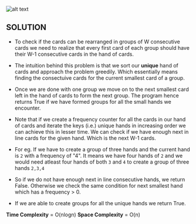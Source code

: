 ![alt text](https://raw.githubusercontent.com/DivyaGodayal/CoderChef-Kitchen/master/Images/Hand-of-Straights.png)

## SOLUTION

* To check if the cards can be rearranged in groups of W consecutive cards we need to realize that every first card of each group should have their W-1 consecutive cards in the hand of cards.

* The intuition behind this problem is that we sort our **unique** hand of cards and approach the problem greedily. Which essentially means finding the consectuive cards for the current smallest card of a group.

* Once we are done with one group we move on to the next smallest card left in the hand of cards to form the next group. The program hence returns True if we have formed groups for all the small hands we encounter. 

* Note that if we create a frequency counter for all the cards in our hand of cards and iterate the keys (i.e.) unique hands in increasing order we can achieve this in lesser time. We can check if we have enough next in line cards for the given hand. Which is the next W-1 cards. 

* For eg. If we have to create a group of three hands and the current hand is ```2``` with a frequency of "4". It means we have four hands of ```2``` and we would need atleast four hands of both ```3``` and ```4``` to create a group of three hands ```2,3,4```

* So if we do not have enough next in line consecutive hands, we return False. Otherwise we check the same condition for next smallest hand which has a frequency > 0.

* If we are able to create groups for all the unique hands we return True.

**Time Complexity** = O(nlogn)
**Space Complexity** = O(n)
